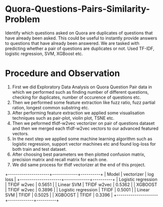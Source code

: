# Quora-Questions-Pairs-Similarity-Problem
 Identify which questions asked on Quora are duplicates of questions that have already been asked. This could be useful to instantly provide answers to questions that have already been answered. We are tasked with predicting whether a pair of questions are duplicates or not. Used TF-IDF, logistic regression, SVM, XGBoost etc.

# Procedure and Observation
1) First we did Exploratory Data Analysis on Quora Question Pair data in which we performed such as finding number of different questions, checking for duplicates, number of occurence of questions etc. 
2) Then we performed some feature extraction like fuzz ratio, fuzz partial ration, longest common substring etc. 
3) After performing feature extraction we applied some visualisation techniques such as pair-plot, violin plot, TSNE etc. 
4) Then we peformed tfidf-w2vec vectorizer on pair of questions dataset and then we merged each tfidf-w2vec vectors to our advanced featured vectors. 
5) In the next step we applied some machine learning algorithm such as logistic regression, support vector machines etc and found log-loss for both train and test dataset. 
6) After choosing best parameters we then plotted confusion matrix, precision matrix and recall matrix for each one. 
7) We did same process for tfidf vectorizer at the end of this project.

+---------------------+-------------+----------+
|        Model        |  vectorizer | log loss |
+---------------------+-------------+----------+
| Logistic regression | TFIDF w2vec |  0.5651  |
|      Linear SVM     | TFIDF w2vec |  0.5362  |
|       XGBOOST       | TFIDF w2vec |  0.3896  |
| Logistic regression |    TFIDF    |  0.5001  |
|      Linear SVM     |    TFIDF    |  0.5025  |
|       XGBOOST       |    TFIDF    |  0.3396  |
+---------------------+-------------+----------+


